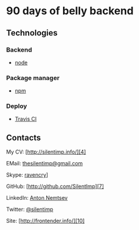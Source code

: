 # 90 days of belly backend

## Technologies

### Backend

* [node][1]

### Package manager

* [npm][2]

### Deploy

* [Travis CI][3]

## Contacts

My CV: [http://silentimp.info/][4]

EMail:  [thesilentimp@gmail.com][5]

Skype:  [ravencry][6]]

GitHub: [http://github.com/SilentImp][7]

LinkedIn: [Anton Nemtsev][8]

Twitter:  [@silentimp][9]

Site: [http://frontender.info/][10]


[1]: https://nodejs.org/
[2]: https://www.npmjs.com/
[3]: https://travis-ci.org/
[4]: http://silentimp.info/
[5]: mailto:thesilentimp@gmail.com
[6]: skype:ravencry?call
[7]: http://github.com/SilentImp
[8]: http://ua.linkedin.com/pub/anton-nemtsev/3/b1/592/
[9]: http://twitter.com/silentimp
[10]: http://frontender.info/
